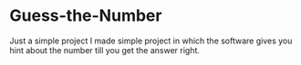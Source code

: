 # Guess-the-Number
Just a simple project
I made simple project in which the software gives you hint about the number till you get the answer right.
